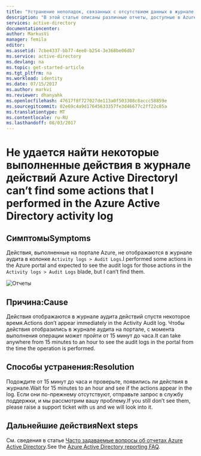 ```yaml
---
title: "Устранение неполадок, связанных с отсутствием данных в журнале действий Azure Active Directory | Документация Майкрософт"
description: "В этой статье описаны различные отчеты, доступные в Azure Active Directory."
services: active-directory
documentationcenter: 
author: MarkusVi
manager: femila
editor: 
ms.assetid: 7cbe4337-bb77-4ee0-b254-3e368be06db7
ms.service: active-directory
ms.devlang: na
ms.topic: get-started-article
ms.tgt_pltfrm: na
ms.workload: identity
ms.date: 07/15/2017
ms.author: markvi
ms.reviewer: dhanyahk
ms.openlocfilehash: 47617f8f727027de113a0f503308c8accc58859e
ms.sourcegitcommit: 02e69c4a9d17645633357fe3d46677c2ff22c85a
ms.translationtype: MT
ms.contentlocale: ru-RU
ms.lasthandoff: 08/03/2017
---
```

# <a name="i-cant-find-some-actions-that-i-performed-in-the-azure-active-directory-activity-log"></a><span data-ttu-id="aaf68-103">Не удается найти некоторые выполненные действия в журнале действий Azure Active Directory</span><span class="sxs-lookup"><span data-stu-id="aaf68-103">I can’t find some actions that I performed in the Azure Active Directory activity log</span></span>


## <a name="symptoms"></a><span data-ttu-id="aaf68-104">Симптомы</span><span class="sxs-lookup"><span data-stu-id="aaf68-104">Symptoms</span></span>

<span data-ttu-id="aaf68-105">Действия, выполненные на портале Azure, не отображаются в журнале аудита в колонке `Activity logs > Audit Logs`.</span><span class="sxs-lookup"><span data-stu-id="aaf68-105">I performed some actions in the Azure portal and expected to see the audit logs for those actions in the `Activity logs > Audit Logs` blade, but I can’t find them.</span></span>

 ![Отчеты](./media/active-directory-reporting-troubleshoot-missing-audit-data/01.png)
 

## <a name="cause"></a><span data-ttu-id="aaf68-107">Причина:</span><span class="sxs-lookup"><span data-stu-id="aaf68-107">Cause</span></span>

<span data-ttu-id="aaf68-108">Действия отображаются в журнале аудита действий спустя некоторое время.</span><span class="sxs-lookup"><span data-stu-id="aaf68-108">Actions don’t appear immediately in the Activity Audit log.</span></span> <span data-ttu-id="aaf68-109">Чтобы действия отобразились в журнале аудита на портале, с момента выполнения операции может пройти от 15 минут до часа.</span><span class="sxs-lookup"><span data-stu-id="aaf68-109">It can take anywhere from 15 minutes to an hour to see the audit logs in the portal from the time the operation is performed.</span></span>

## <a name="resolution"></a><span data-ttu-id="aaf68-110">Способы устранения:</span><span class="sxs-lookup"><span data-stu-id="aaf68-110">Resolution</span></span>

<span data-ttu-id="aaf68-111">Подождите от 15 минут до часа и проверьте, появились ли действия в журнале.</span><span class="sxs-lookup"><span data-stu-id="aaf68-111">Wait for 15 minutes to an hour and see if the actions appear in the log.</span></span> <span data-ttu-id="aaf68-112">Если они по-прежнему отсутствуют, отправьте запрос в службу поддержки, и мы рассмотрим вашу проблему.</span><span class="sxs-lookup"><span data-stu-id="aaf68-112">If you still don’t see them, please raise a support ticket with us and we will look into it.</span></span>


## <a name="next-steps"></a><span data-ttu-id="aaf68-113">Дальнейшие действия</span><span class="sxs-lookup"><span data-stu-id="aaf68-113">Next steps</span></span>
<span data-ttu-id="aaf68-114">См. сведения в статье [Часто задаваемые вопросы об отчетах Azure Active Directory](active-directory-reporting-faq.md).</span><span class="sxs-lookup"><span data-stu-id="aaf68-114">See the [Azure Active Directory reporting FAQ](active-directory-reporting-faq.md).</span></span>

